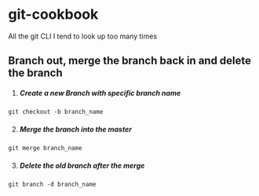 # git-cookbook
All the git CLI I tend to look up too many times

## Branch out, merge the branch back in and delete the branch

1. ##### Create a new Branch with specific branch name
`git checkout -b branch_name`

2. ##### Merge the branch into the master
`git merge branch_name`

3. ##### Delete the old branch after the merge
`git branch -d branch_name`
